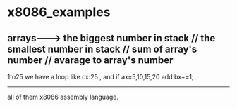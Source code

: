 # x8086_examples

arrays--->
the biggest number in stack // the smallest number in stack // sum of array's number // avarage to array's number
---------------------------
1to25
we have a loop like cx:25 , and if ax=5,10,15,20 add bx+=1; 

----------------------

all of them x8086 assembly language.




